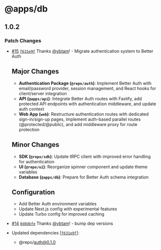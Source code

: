 # @apps/db

## 1.0.2

### Patch Changes

- [#15](https://github.com/tamyikadze/mono-kadze-repo/pull/15) [`f631e9f`](https://github.com/tamyikadze/mono-kadze-repo/commit/f631e9f44844c391ffa7a9e46b64adbdd5624123) Thanks [@ybtam](https://github.com/ybtam)! - Migrate authentication system to Better Auth

  ## Major Changes

  - **Authentication Package (`@repo/auth`)**: Implement Better Auth with email/password provider, session management, and React hooks for client/server integration
  - **API (`@apps/api`)**: Integrate Better Auth routes with Fastify, add protected API endpoints with authentication middleware, and update auth context
  - **Web App (`web`)**: Restructure authentication routes with dedicated sign-in/sign-up pages, implement auth-based parallel routes (@protected/@public), and add middleware proxy for route protection

  ## Minor Changes

  - **SDK (`@repo/sdk`)**: Update tRPC client with improved error handling for authentication
  - **UI (`@repo/ui`)**: Reorganize spinner component and update theme variables
  - **Database (`@apps/db`)**: Prepare for Better Auth schema integration

  ## Configuration

  - Add Better Auth environment variables
  - Update Next.js config with experimental features
  - Update Turbo config for improved caching

- [#14](https://github.com/tamyikadze/mono-kadze-repo/pull/14) [`0d8dbfe`](https://github.com/tamyikadze/mono-kadze-repo/commit/0d8dbfe7f9c5848bc354450a30cc89d7f3f13f0f) Thanks [@ybtam](https://github.com/ybtam)! - bump dep versions

- Updated dependencies [[`f631e9f`](https://github.com/tamyikadze/mono-kadze-repo/commit/f631e9f44844c391ffa7a9e46b64adbdd5624123)]:
  - @repo/auth@0.1.0
